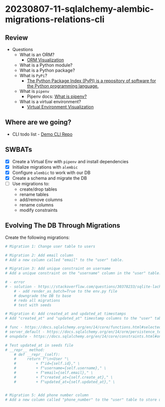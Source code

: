 # 20230807-11-sqlalchemy-alembic-migrations-relations-cli

## Review

- Questions
  - What is an ORM?
    - [ORM Visualization](https://www.figma.com/file/Udbuyi0ezpGhxNPL6qmWrK/ORM-Visual?type=whiteboard&node-id=0%3A1&t=n1rntyz68uDGdvge-1)
  - What is a Python module?
  - What is a Python package?
  - What is `PyPi`?
    - [The Python Package Index (PyPI) is a repository of software for the Python programming language.](<https://pypi.org/#:~:text=The%20Python%20Package%20Index%20(PyPI)%20is%20a%20repository%20of%20software%20for%20the%20Python%20programming%20language>)
  - What is `pipenv`
    - Pipenv docs: [What is pipenv?](<https://pipenv.pypa.io/en/latest/#:~:text=Pipenv%20is%20a%20Python%20virtualenv%20management%20tool%20that%20supports%20a%20multitude%20of%20systems%20and%20nicely%20bridges%20the%20gaps%20between%20pip%2C%20python%20(using%20system%20python%2C%20pyenv%20or%20asdf)%20and%20virtualenv.>)
  - What is a virtual environment?
    - [Virtual Environment Visualization](https://www.figma.com/file/ej3qo3FLhS78eipGApigmH/Virtual-Environments-Visualization?type=whiteboard&node-id=0%3A1&t=n1rntyz68uDGdvge-1)

## Where are we going?

- CLI todo list - [Demo CLI Repo](https://github.com/codetombomb/taskmaster-5000)

## SWBATs

- [x] Create a Virtual Env with `pipenv` and install dependencies
- [x] Initialize migrations with `alembic`
- [x] Configure `alembic` to work with our DB
- [x] Create a schema and migrate the DB
- [ ] Use migrations to:
  - create/drop tables
  - rename tables
  - add/remove columns
  - rename columns
  - modify constraints

## Evolving The DB Through Migrations

Create the following migrations:
```python
# Migration 1: Change user table to users

# Migration 2: Add email column
# Add a new column called "email" to the "user" table.

# Migration 3: Add unique constraint on username
# Add a unique constraint on the "username" column in the "user" table.

# - error
# - solution - https://stackoverflow.com/questions/30378233/sqlite-lack-of-alter-support-alembic-migration-failing-because-of-this-solutio
    # - add render_as_batch=True to the env.py file 
    # downgrade the DB to base
    # redo all migrations
    # test with seeds

# Migration 4: Add created_at and updated_at timestamps
# Add "created_at" and "updated_at" timestamp columns to the "user" table to track creation and update times.

# func - https://docs.sqlalchemy.org/en/14/core/functions.html#selected-known-functions
# server_default - https://docs.sqlalchemy.org/en/14/orm/persistence_techniques.html#fetching-server-generated-defaults
# onupdate - https://docs.sqlalchemy.org/en/14/core/constraints.html#on-update-and-on-delete

# Test updated_at in seeds file
# __repr__ method:
    # def __repr__(self):
    #     return f"\n<User "\
    #         + f"id={self.id}," \
    #         + f"username={self.username}," \
    #         + f"email={self.email}," \
    #         + f"created_at={self.create_at}," \
    #         + f"updated_at={self.updated_at}," \


# Migration 5: Add phone number column
# Add a new column called "phone_number" to the "user" table to store user contact phone numbers.
```
